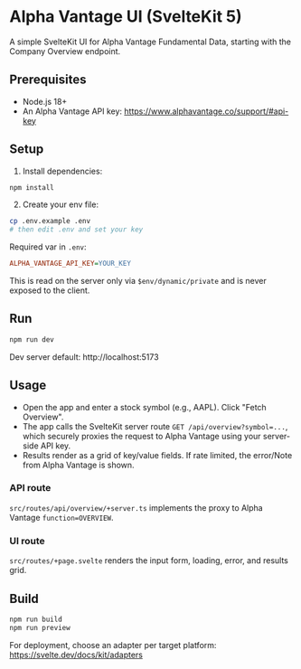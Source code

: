 # Alpha Vantage UI (SvelteKit 5)

A simple SvelteKit UI for Alpha Vantage Fundamental Data, starting with the Company Overview endpoint.

## Prerequisites

- Node.js 18+
- An Alpha Vantage API key: https://www.alphavantage.co/support/#api-key

## Setup

1. Install dependencies:

```sh
npm install
```

2. Create your env file:

```sh
cp .env.example .env
# then edit .env and set your key
```

Required var in `.env`:

```ini
ALPHA_VANTAGE_API_KEY=YOUR_KEY
```

This is read on the server only via `$env/dynamic/private` and is never exposed to the client.

## Run

```sh
npm run dev
```

Dev server default: http://localhost:5173

## Usage

- Open the app and enter a stock symbol (e.g., AAPL). Click "Fetch Overview".
- The app calls the SvelteKit server route `GET /api/overview?symbol=...`, which securely proxies the request to Alpha Vantage using your server-side API key.
- Results render as a grid of key/value fields. If rate limited, the error/Note from Alpha Vantage is shown.

### API route

`src/routes/api/overview/+server.ts` implements the proxy to Alpha Vantage `function=OVERVIEW`.

### UI route

`src/routes/+page.svelte` renders the input form, loading, error, and results grid.

## Build

```sh
npm run build
npm run preview
```

For deployment, choose an adapter per target platform: https://svelte.dev/docs/kit/adapters
